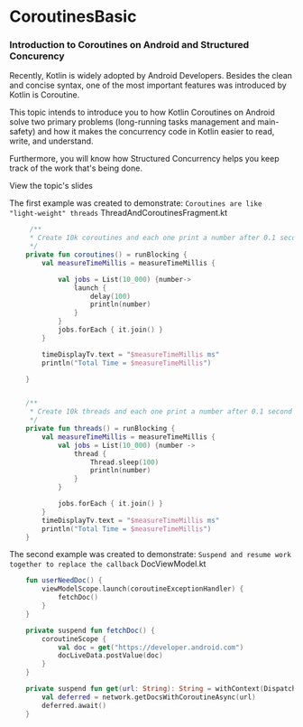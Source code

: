 # CoroutinesBasic
### Introduction to Coroutines on Android and Structured Concurency
Recently, Kotlin is widely adopted by Android Developers. Besides the clean and concise syntax, one of the most important features was introduced by Kotlin is Coroutine.

This topic intends to introduce you to how Kotlin Coroutines on Android solve two primary problems (long-running tasks management and main-safety) and how it makes the concurrency code in Kotlin easier to read, write, and understand.

Furthermore, you will know how Structured Concurrency helps you keep track of the work that's being done.

View the topic's slides

The first example was created to demonstrate: ```Coroutines are like "light-weight" threads```
ThreadAndCoroutinesFragment.kt
```kotlin
     /**
     * Create 10k coroutines and each one print a number after 0.1 second delay
     */
    private fun coroutines() = runBlocking {
        val measureTimeMillis = measureTimeMillis {

            val jobs = List(10_000) {number->
                launch {
                    delay(100)
                    println(number)
                }
            }
            jobs.forEach { it.join() }
        }

        timeDisplayTv.text = "$measureTimeMillis ms"
        println("Total Time = $measureTimeMillis")

    }


    /**
     * Create 10k threads and each one print a number after 0.1 second delay
     */
    private fun threads() = runBlocking {
        val measureTimeMillis = measureTimeMillis {
            val jobs = List(10_000) {number ->
                thread {
                    Thread.sleep(100)
                    println(number)
                }
            }

            jobs.forEach { it.join() }
        }
        timeDisplayTv.text = "$measureTimeMillis ms"
        println("Total Time = $measureTimeMillis")
    }
```
The second example was created to demonstrate: ```Suspend and resume work together to replace the callback```
DocViewModel.kt
```kotlin
    fun userNeedDoc() {
        viewModelScope.launch(coroutineExceptionHandler) {
            fetchDoc()
        }
    }

    private suspend fun fetchDoc() {
        coroutineScope {
            val doc = get("https://developer.android.com")
            docLiveData.postValue(doc)
        }
    }

    private suspend fun get(url: String): String = withContext(Dispatchers.IO) {
        val deferred = network.getDocsWithCoroutineAsync(url)
        deferred.await()
    }
```
